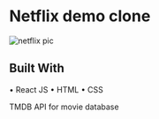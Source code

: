 # Netflix demo clone 

![netflix pic](https://user-images.githubusercontent.com/52262312/98472540-8684bb00-21a8-11eb-8275-c102c440c4a9.jpg)

## Built With
•	React JS
•	HTML
•	CSS

TMDB API for movie database
